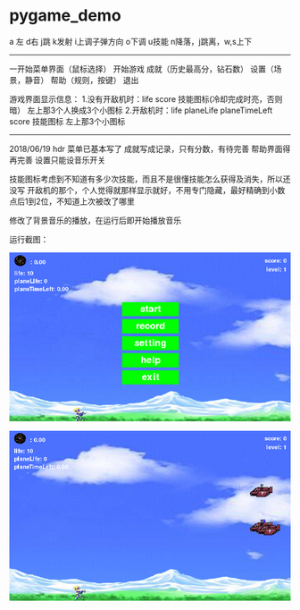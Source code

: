

# pygame_demo

a 左 d右  j跳 k发射  i上调子弹方向 o下调  u技能
n降落，j跳离，w,s上下

-----------------------------------------------------------------
一开始菜单界面（鼠标选择）
开始游戏
成就（历史最高分，钻石数）
设置（场景，静音）
帮助（规则，按键）
退出


游戏界面显示信息：
1.没有开敌机时：life score 技能图标(冷却完成时亮，否则暗） 
  左上那3个人换成3个小图标 
2.开敌机时：life planeLife planeTimeLeft score 技能图标 左上那3个小图标 



---------------------------------------------
2018/06/19  hdr
菜单已基本写了
成就写成记录，只有分数，有待完善
帮助界面得再完善
设置只能设音乐开关

技能图标考虑到不知道有多少次技能，而且不是很懂技能怎么获得及消失，所以还没写
开敌机的那个，个人觉得就那样显示就好，不用专门隐藏，最好精确到小数点后1到2位，不知道上次被改了哪里

修改了背景音乐的播放，在运行后即开始播放音乐



运行截图：

![1545993408387](readme_image/1545993408387.png)



![1545993429197](readme_image/1545993429197.png)

